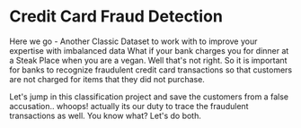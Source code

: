 # Credit Card Fraud Detection

Here we go - Another Classic Dataset to work with to improve your expertise with imbalanced data
What if your bank charges you for dinner at a Steak Place when you are a vegan. Well that's not right. So it is important for banks to recognize fraudulent credit card transactions so that customers are not charged for items that they did not purchase.

Let's jump in this classification project and save the customers from a false accusation.. whoops! actually its our duty to trace the fraudulent transactions as well. You know what? Let's do both.
